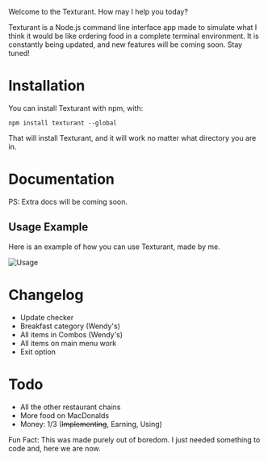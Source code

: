 Welcome to the Texturant. How may I help you today?

Texturant is a Node.js command line interface app made to simulate what I think it would be like ordering food in a complete terminal environment.
It is constantly being updated, and new features will be coming soon. Stay tuned!

# Installation
You can install Texturant with npm, with:

`npm install texturant --global`

That will install Texturant, and it will work no matter what directory you are in.


# Documentation
PS: Extra docs will be coming soon.


## Usage Example
Here is an example of how you can use Texturant, made by me.

![Usage](https://skullbite.is-for.me/i/6mtmta57.gif)


# Changelog
+ Update checker
+ Breakfast category (Wendy's)
+ All items in Combos (Wendy's)
+ All items on main menu work
+ Exit option


# Todo
+ All the other restaurant chains
+ More food on MacDonalds
+ Money: 1/3 (~~Implementing~~, Earning, Using)


Fun Fact: This was made purely out of boredom. I just needed something to code and, here we are now.
